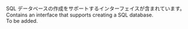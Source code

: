 <Namespace Name="Microsoft.Azure.Management.Sql.Fluent.SqlDatabases.SqlDatabaseCreatable">
  <Docs>
    <summary><span data-ttu-id="2d5f9-101">SQL データベースの作成をサポートするインターフェイスが含まれています。</span><span class="sxs-lookup"><span data-stu-id="2d5f9-101">Contains an interface that supports creating a SQL database.</span></span></summary> 
    <remarks>To be added.</remarks>
  </Docs>
</Namespace>
